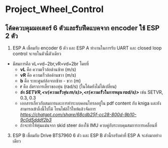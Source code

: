 # Project_Wheel_Control
## โค้ดควบคุมมอเตอร์ 6 ตัวและรับฟีดแบคจาก encoder ใช้ ESP 2 ตัว
1. ESP A เชื่อมกับ encoder 6 ตัว และ ESP A ทำงานในการรับ UART และ closed loop control จะจบในตัวนี้ตัวเดียว
* มีสมการคือ vL​=vd​−2b​r,vR​=vd​+2b​r โดยที่
   * **vL**  คือ ความเร็วล้อด้านซ้าย (m/s)
   * **vR** คือ ความเร็วล้อด้านขวา (m/s)
   * **b** คือ ระยะศูนย์ล้อจากซ้าย - ขวา (m)
   * **r** คือ อัตราการเลี้ยวของหุ่น (rad/s) (ในโค้ดยังไม่ได้เปลี่ยน)
   * **ส่ง** ***SETVR,<v(ความเร็วหุ่น m/s)>,<r(ความเร็วในการหมุน rad/s)>*** เช่น SETVR, 0.3, 0.3
   * เอกสารเกี่ยวกับสมการและการทำระบบคอนโทรลอยู่ใน pdf content กับ kniga และยังสามารถเข้าลิ้งนี้ไปได้ โยนไฟล์ไว้ใหห้แล้วจัดการ *https://chatgpt.com/share/68cdb25f-cc28-800d-9b10-9c0d5dddf2b3*
   * ถ้าจะทำให้หุ่นแม่นจาก skid steer ต้องใช้ IMU ควบคู่กับระบบคุมสมการการเคลื่อนที่
3. ESP B เชื่อมกับ Drive BTS7960 6 ตัว และ ESP B ตัวนี้รอรับค่าที่ ESP A จะส่งมาอย่างเดียว
